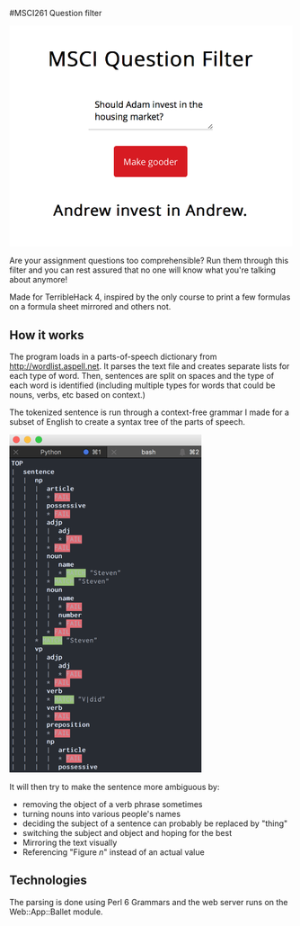#MSCI261 Question filter

<img src="https://github.com/davepagurek/MSCI261-Question-Filter/blob/master/img/screenshot.png?raw=true" />

Are your assignment questions too comprehensible? Run them through this filter and you can rest assured that no one will know what you're talking about anymore!

Made for TerribleHack 4, inspired by the only course to print a few formulas on a formula sheet mirrored and others not.

## How it works

The program loads in a parts-of-speech dictionary from http://wordlist.aspell.net. It parses the text file and creates separate lists for each type of word. Then, sentences are split on spaces and the type of each word is identified (including multiple types for words that could be nouns, verbs, etc based on context.)

The tokenized sentence is run through a context-free grammar I made for a subset of English to create a syntax tree of the parts of speech.

<img src="https://github.com/davepagurek/MSCI261-Question-Filter/blob/master/img/2016-07-23.png?raw=true" />

It will then try to make the sentence more ambiguous by:

- removing the object of a verb phrase sometimes
- turning nouns into various people's names
- deciding the subject of a sentence can probably be replaced by "thing"
- switching the subject and object and hoping for the best
- Mirroring the text visually
- Referencing "Figure *n*" instead of an actual value

## Technologies

The parsing is done using Perl 6 Grammars and the web server runs on the Web::App::Ballet module.
